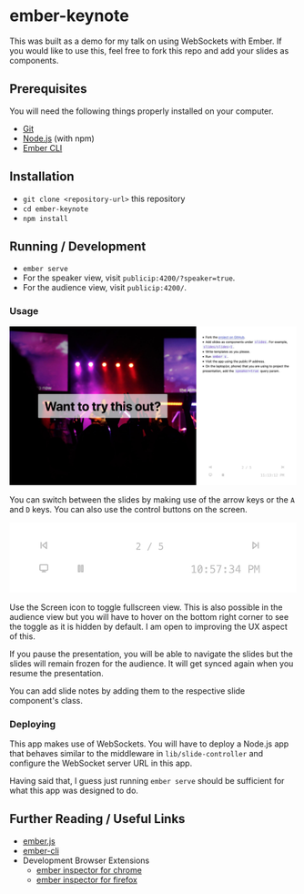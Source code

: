 # ember-keynote

This was built as a demo for my talk on using WebSockets with Ember.
If you would like to use this, feel free to fork this repo and add
your slides as components.

## Prerequisites

You will need the following things properly installed on your computer.

* [Git](https://git-scm.com/)
* [Node.js](https://nodejs.org/) (with npm)
* [Ember CLI](https://ember-cli.com/)

## Installation

* `git clone <repository-url>` this repository
* `cd ember-keynote`
* `npm install`

## Running / Development

* `ember serve`
* For the speaker view, visit `publicip:4200/?speaker=true`.
* For the audience view, visit `publicip:4200/`.

### Usage

![ember-keynote](screenshots/app.jpg)

You can switch between the slides by making use of the arrow keys
or the `A` and `D` keys. You can also use the control buttons on the screen.

![Controls](screenshots/controls.png)

Use the Screen icon to toggle fullscreen view. This is also possible in the
audience view but you will have to hover on the bottom right corner to see
the toggle as it is hidden by default. I am open to improving the UX aspect of this.

If you pause the presentation, you will be able to navigate the slides but the
slides will remain frozen for the audience. It will get synced again when you
resume the presentation.

You can add slide notes by adding them to the respective slide component's class.

### Deploying

This app makes use of WebSockets. You will have to deploy a Node.js
app that behaves similar to the middleware in `lib/slide-controller`
and configure the WebSocket server URL in this app.

Having said that, I guess just running `ember serve` should be sufficient
for what this app was designed to do.

## Further Reading / Useful Links

* [ember.js](https://emberjs.com/)
* [ember-cli](https://ember-cli.com/)
* Development Browser Extensions
  * [ember inspector for chrome](https://chrome.google.com/webstore/detail/ember-inspector/bmdblncegkenkacieihfhpjfppoconhi)
  * [ember inspector for firefox](https://addons.mozilla.org/en-US/firefox/addon/ember-inspector/)
